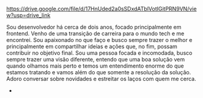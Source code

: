 https://drive.google.com/file/d/17HnUded2a0sSDxdATblVotIGitPRN9VN/view?usp=drive_link

Sou desenvolvedor há cerca de dois anos, focado principalmente em frontend. Venho de uma transição de carreira para o mundo tech e me encontrei. Sou apaixonado no que faço e busco sempre trazer o melhor e principalmente em compartilhar ideias e ações que, no fim, possam contribuir no objetivo final. Sou uma pessoa focada e incomodada, busco sempre trazer uma visão diferente, entendo que uma boa solução vem quando olhamos mais perto e temos um entendimento enorme do que estamos tratando e vamos além do que somente a resolução da solução. Adoro conversar sobre novidades e estreitar os laços com quem me cerca.

- 
<!--
**eueduardosou/eueduardosou** is a ✨ _special_ ✨ repository because its `README.md` (this file) appears on your GitHub profile.

Here are some ideas to get you started:

- 🔭 I’m currently working on ...
- 🌱 I’m currently learning ...
- 👯 I’m looking to collaborate on ...
- 🤔 I’m looking for help with ...
- 💬 Ask me about ...
- 📫 How to reach me: ...
- 😄 Pronouns: ...
- ⚡ Fun fact: ...
-->
